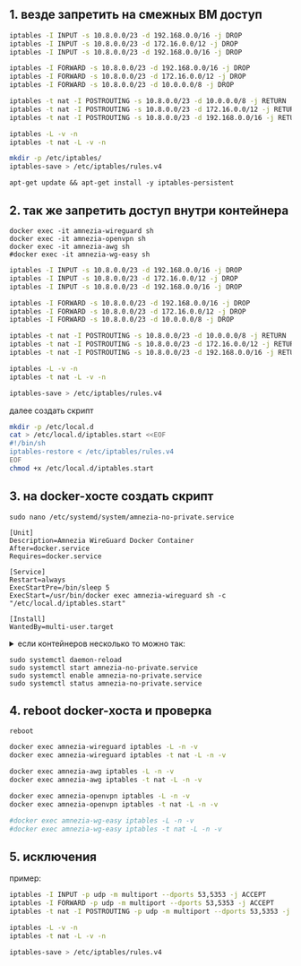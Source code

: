 ## 1. везде запретить на смежных ВМ доступ

```bash
iptables -I INPUT -s 10.8.0.0/23 -d 192.168.0.0/16 -j DROP 
iptables -I INPUT -s 10.8.0.0/23 -d 172.16.0.0/12 -j DROP 
iptables -I INPUT -s 10.8.0.0/23 -d 192.168.0.0/16 -j DROP 

iptables -I FORWARD -s 10.8.0.0/23 -d 192.168.0.0/16 -j DROP 
iptables -I FORWARD -s 10.8.0.0/23 -d 172.16.0.0/12 -j DROP 
iptables -I FORWARD -s 10.8.0.0/23 -d 10.0.0.0/8 -j DROP 

iptables -t nat -I POSTROUTING -s 10.8.0.0/23 -d 10.0.0.0/8 -j RETURN 
iptables -t nat -I POSTROUTING -s 10.8.0.0/23 -d 172.16.0.0/12 -j RETURN 
iptables -t nat -I POSTROUTING -s 10.8.0.0/23 -d 192.168.0.0/16 -j RETURN 

iptables -L -v -n
iptables -t nat -L -v -n

mkdir -p /etc/iptables/
iptables-save > /etc/iptables/rules.v4
```
`apt-get update && apt-get install -y iptables-persistent`

## 2. так же запретить доступ внутри контейнера
`docker exec -it amnezia-wireguard sh` \
`docker exec -it amnezia-openvpn sh` \
`docker exec -it amnezia-awg sh ` \
`#docker exec -it amnezia-wg-easy sh`


```bash
iptables -I INPUT -s 10.8.0.0/23 -d 192.168.0.0/16 -j DROP 
iptables -I INPUT -s 10.8.0.0/23 -d 172.16.0.0/12 -j DROP 
iptables -I INPUT -s 10.8.0.0/23 -d 192.168.0.0/16 -j DROP 

iptables -I FORWARD -s 10.8.0.0/23 -d 192.168.0.0/16 -j DROP 
iptables -I FORWARD -s 10.8.0.0/23 -d 172.16.0.0/12 -j DROP 
iptables -I FORWARD -s 10.8.0.0/23 -d 10.0.0.0/8 -j DROP 

iptables -t nat -I POSTROUTING -s 10.8.0.0/23 -d 10.0.0.0/8 -j RETURN 
iptables -t nat -I POSTROUTING -s 10.8.0.0/23 -d 172.16.0.0/12 -j RETURN 
iptables -t nat -I POSTROUTING -s 10.8.0.0/23 -d 192.168.0.0/16 -j RETURN 

iptables -L -v -n
iptables -t nat -L -v -n

iptables-save > /etc/iptables/rules.v4
```

далее создать скрипт

```bash
mkdir -p /etc/local.d
cat > /etc/local.d/iptables.start <<EOF
#!/bin/sh
iptables-restore < /etc/iptables/rules.v4
EOF
chmod +x /etc/local.d/iptables.start
```

## 3. на docker-хосте создать скрипт

`sudo nano /etc/systemd/system/amnezia-no-private.service`

```service
[Unit]
Description=Amnezia WireGuard Docker Container
After=docker.service
Requires=docker.service

[Service]
Restart=always
ExecStartPre=/bin/sleep 5
ExecStart=/usr/bin/docker exec amnezia-wireguard sh -c "/etc/local.d/iptables.start"

[Install]
WantedBy=multi-user.target
```

<details><summary>если контейнеров несколько то можно так:</summary>
  
```service
[Unit]
Description=Amnezia WireGuard Docker Container
After=docker.service
Requires=docker.service

[Service]
Restart=always
ExecStartPre=/bin/sleep 5
ExecStart=/usr/bin/docker exec amnezia-wireguard sh -c "/etc/local.d/iptables.start"
ExecStartPost=/usr/bin/docker exec amnezia-openvpn sh -c "/etc/local.d/iptables.start"
ExecStartPost=/usr/bin/docker exec amnezia-awg sh -c "/etc/local.d/iptables.start"
#ExecStartPost=/usr/bin/docker exec amnezia-wg-easy sh -c "/etc/local.d/iptables.start"

[Install]
WantedBy=multi-user.target
```
</details>
    
```
sudo systemctl daemon-reload
sudo systemctl start amnezia-no-private.service
sudo systemctl enable amnezia-no-private.service
sudo systemctl status amnezia-no-private.service
```

## 4. reboot docker-хоста и проверка

`reboot`

```bash
docker exec amnezia-wireguard iptables -L -n -v
docker exec amnezia-wireguard iptables -t nat -L -n -v
```

```bash
docker exec amnezia-awg iptables -L -n -v
docker exec amnezia-awg iptables -t nat -L -n -v
```

```bash
docker exec amnezia-openvpn iptables -L -n -v
docker exec amnezia-openvpn iptables -t nat -L -n -v
```

```bash
#docker exec amnezia-wg-easy iptables -L -n -v
#docker exec amnezia-wg-easy iptables -t nat -L -n -v
```
## 5. исключения

пример:

```bash
iptables -I INPUT -p udp -m multiport --dports 53,5353 -j ACCEPT
iptables -I FORWARD -p udp -m multiport --dports 53,5353 -j ACCEPT
iptables -t nat -I POSTROUTING -p udp -m multiport --dports 53,5353 -j ACCEPT

iptables -L -v -n
iptables -t nat -L -v -n

iptables-save > /etc/iptables/rules.v4
```
